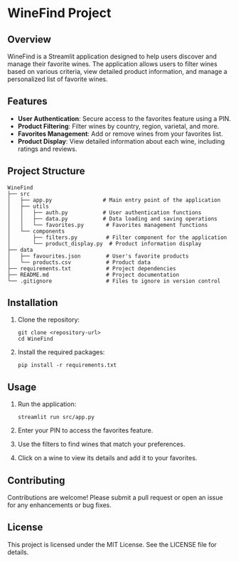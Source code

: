 # WineFind Project

## Overview
WineFind is a Streamlit application designed to help users discover and manage their favorite wines. The application allows users to filter wines based on various criteria, view detailed product information, and manage a personalized list of favorite wines.

## Features
- **User Authentication**: Secure access to the favorites feature using a PIN.
- **Product Filtering**: Filter wines by country, region, varietal, and more.
- **Favorites Management**: Add or remove wines from your favorites list.
- **Product Display**: View detailed information about each wine, including ratings and reviews.

## Project Structure
```
WineFind
├── src
│   ├── app.py                # Main entry point of the application
│   ├── utils
│   │   ├── auth.py           # User authentication functions
│   │   ├── data.py           # Data loading and saving operations
│   │   └── favorites.py       # Favorites management functions
│   └── components
│       ├── filters.py         # Filter component for the application
│       └── product_display.py  # Product information display
├── data
│   ├── favourites.json        # User's favorite products
│   └── products.csv           # Product data
├── requirements.txt           # Project dependencies
├── README.md                  # Project documentation
└── .gitignore                 # Files to ignore in version control
```

## Installation
1. Clone the repository:
   ```
   git clone <repository-url>
   cd WineFind
   ```

2. Install the required packages:
   ```
   pip install -r requirements.txt
   ```

## Usage
1. Run the application:
   ```
   streamlit run src/app.py
   ```

2. Enter your PIN to access the favorites feature.

3. Use the filters to find wines that match your preferences.

4. Click on a wine to view its details and add it to your favorites.

## Contributing
Contributions are welcome! Please submit a pull request or open an issue for any enhancements or bug fixes.

## License
This project is licensed under the MIT License. See the LICENSE file for details.